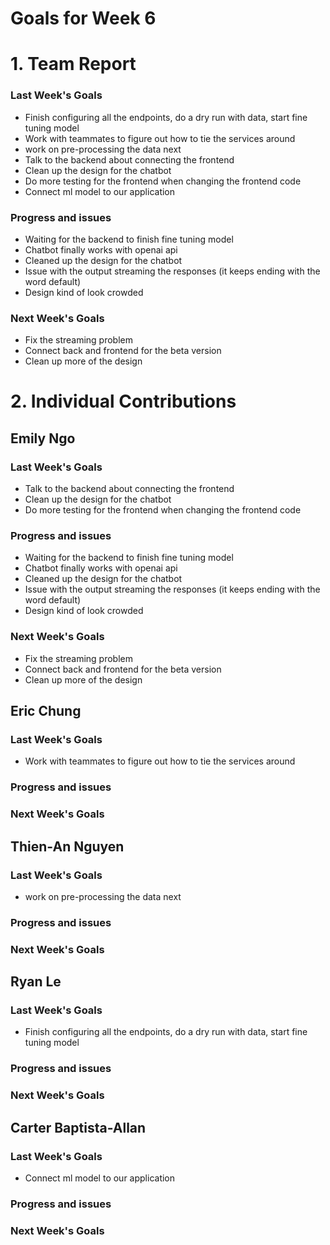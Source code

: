 # Goals for Week 6

# 1. Team Report
<status update for TA here>

<agenda for team meeting here>

### Last Week's Goals
- Finish configuring all the endpoints, do a dry run with data, start fine tuning model
- Work with teammates to figure out how to tie the services around
- work on pre-processing the data next
- Talk to the backend about connecting the frontend
- Clean up the design for the chatbot
- Do more testing for the frontend when changing the frontend code
- Connect ml model to our application
### Progress and issues
- Waiting for the backend to finish fine tuning model
- Chatbot finally works with openai api
- Cleaned up the design for the chatbot
- Issue with the output streaming the responses (it keeps ending with the word default)
- Design kind of look crowded

### Next Week's Goals
- Fix the streaming problem
- Connect back and frontend for the beta version
- Clean up more of the design 

# 2. Individual Contributions
## Emily Ngo
### Last Week's Goals
- Talk to the backend about connecting the frontend
- Clean up the design for the chatbot
- Do more testing for the frontend when changing the frontend code
### Progress and issues
- Waiting for the backend to finish fine tuning model
- Chatbot finally works with openai api
- Cleaned up the design for the chatbot
- Issue with the output streaming the responses (it keeps ending with the word default)
- Design kind of look crowded
### Next Week's Goals
- Fix the streaming problem
- Connect back and frontend for the beta version
- Clean up more of the design 

## Eric Chung
### Last Week's Goals
- Work with teammates to figure out how to tie the services around
### Progress and issues

### Next Week's Goals


## Thien-An Nguyen
### Last Week's Goals
- work on pre-processing the data next
### Progress and issues

### Next Week's Goals


## Ryan Le
### Last Week's Goals
- Finish configuring all the endpoints, do a dry run with data, start fine tuning model
### Progress and issues

### Next Week's Goals



## Carter Baptista-Allan
### Last Week's Goals
- Connect ml model to our application
### Progress and issues

### Next Week's Goals
